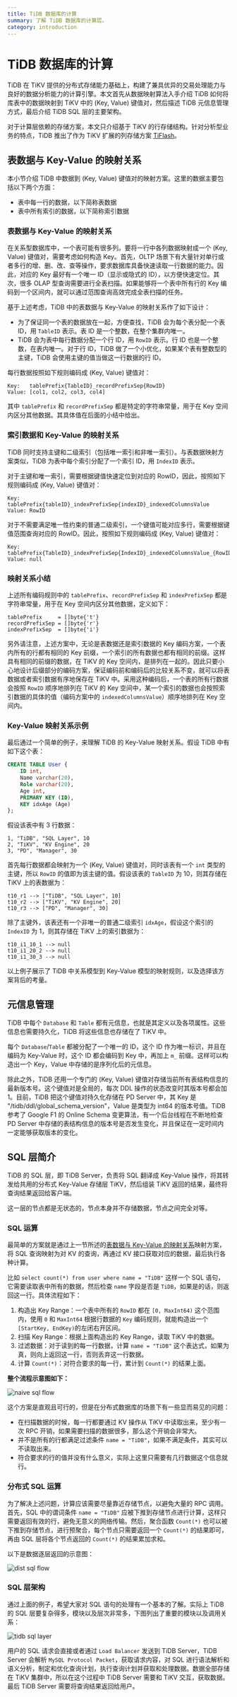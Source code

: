 ```yaml
---
title: TiDB 数据库的计算
summary: 了解 TiDB 数据库的计算层。
category: introduction
---
```


# TiDB 数据库的计算

TiDB 在 TiKV 提供的分布式存储能力基础上，构建了兼具优异的交易处理能力与良好的数据分析能力的计算引擎。本文首先从数据映射算法入手介绍 TiDB 如何将库表中的数据映射到 TiKV 中的 (Key, Value) 键值对，然后描述 TiDB 元信息管理方式，最后介绍 TiDB SQL 层的主要架构。

对于计算层依赖的存储方案，本文只介绍基于 TiKV 的行存储结构。针对分析型业务的特点，TiDB 推出了作为 TiKV 扩展的列存储方案 [TiFlash](/tiflash/tiflash-overview.md)。

## 表数据与 Key-Value 的映射关系

本小节介绍 TiDB 中数据到 (Key, Value) 键值对的映射方案。这里的数据主要包括以下两个方面：

- 表中每一行的数据，以下简称表数据
- 表中所有索引的数据，以下简称索引数据

### 表数据与 Key-Value 的映射关系

在关系型数据库中，一个表可能有很多列。要将一行中各列数据映射成一个 (Key, Value) 键值对，需要考虑如何构造 Key。首先，OLTP 场景下有大量针对单行或者多行的增、删、改、查等操作，要求数据库具备快速读取一行数据的能力。因此，对应的 Key 最好有一个唯一 ID（显示或隐式的 ID），以方便快速定位。其次，很多 OLAP 型查询需要进行全表扫描。如果能够将一个表中所有行的 Key 编码到一个区间内，就可以通过范围查询高效完成全表扫描的任务。

基于上述考虑，TiDB 中的表数据与 Key-Value 的映射关系作了如下设计：

- 为了保证同一个表的数据放在一起，方便查找，TiDB 会为每个表分配一个表 ID，用 `TableID` 表示。表 ID 是一个整数，在整个集群内唯一。
- TiDB 会为表中每行数据分配一个行 ID，用 `RowID` 表示。行 ID 也是一个整数，在表内唯一。对于行 ID，TiDB 做了一个小优化，如果某个表有整数型的主键，TiDB 会使用主键的值当做这一行数据的行 ID。

每行数据按照如下规则编码成 (Key, Value) 键值对：

```
Key:   tablePrefix{TableID}_recordPrefixSep{RowID}
Value: [col1, col2, col3, col4]
```

其中 `tablePrefix` 和 `recordPrefixSep` 都是特定的字符串常量，用于在 Key 空间内区分其他数据。其具体值在后面的小结中给出。

### 索引数据和 Key-Value 的映射关系

TiDB 同时支持主键和二级索引（包括唯一索引和非唯一索引）。与表数据映射方案类似，TiDB 为表中每个索引分配了一个索引 ID，用 `IndexID` 表示。

对于主键和唯一索引，需要根据键值快速定位到对应的 RowID，因此，按照如下规则编码成 (Key, Value) 键值对：

```
Key:   tablePrefix{tableID}_indexPrefixSep{indexID}_indexedColumnsValue
Value: RowID
```

对于不需要满足唯一性约束的普通二级索引，一个键值可能对应多行，需要根据键值范围查询对应的 RowID。因此，按照如下规则编码成 (Key, Value) 键值对：

```
Key:   tablePrefix{TableID}_indexPrefixSep{IndexID}_indexedColumnsValue_{RowID}
Value: null
```

### 映射关系小结

上述所有编码规则中的 `tablePrefix`、`recordPrefixSep` 和 `indexPrefixSep` 都是字符串常量，用于在 Key 空间内区分其他数据，定义如下：

```
tablePrefix     = []byte{'t'}
recordPrefixSep = []byte{'r'}
indexPrefixSep  = []byte{'i'}
```

另外请注意，上述方案中，无论是表数据还是索引数据的 Key 编码方案，一个表内所有的行都有相同的 Key 前缀，一个索引的所有数据也都有相同的前缀。这样具有相同的前缀的数据，在 TiKV 的 Key 空间内，是排列在一起的。因此只要小心地设计后缀部分的编码方案，保证编码前和编码后的比较关系不变，就可以将表数据或者索引数据有序地保存在 TiKV 中。采用这种编码后，一个表的所有行数据会按照 `RowID` 顺序地排列在 TiKV 的 Key 空间中，某一个索引的数据也会按照索引数据的具体的值（编码方案中的 `indexedColumnsValue`）顺序地排列在 Key 空间内。

### Key-Value 映射关系示例

最后通过一个简单的例子，来理解 TiDB 的 Key-Value 映射关系。假设 TiDB 中有如下这个表：

```sql
CREATE TABLE User {
    ID int,
    Name varchar(20),
    Role varchar(20),
    Age int,
    PRIMARY KEY (ID),
    KEY idxAge (Age)
};
```

假设该表中有 3 行数据：

```
1, "TiDB", "SQL Layer", 10
2, "TiKV", "KV Engine", 20
3, "PD", "Manager", 30
```

首先每行数据都会映射为一个 (Key, Value) 键值对，同时该表有一个 `int` 类型的主键，所以 `RowID` 的值即为该主键的值。假设该表的 `TableID` 为 10，则其存储在 TiKV 上的表数据为：

```
t10_r1 --> ["TiDB", "SQL Layer", 10]
t10_r2 --> ["TiKV", "KV Engine", 20]
t10_r3 --> ["PD", "Manager", 30]
```

除了主键外，该表还有一个非唯一的普通二级索引 `idxAge`，假设这个索引的 `IndexID` 为 1，则其存储在 TiKV 上的索引数据为：

```
t10_i1_10_1 --> null
t10_i1_20_2 --> null
t10_i1_30_3 --> null
```

以上例子展示了 TiDB 中关系模型到 Key-Value 模型的映射规则，以及选择该方案背后的考量。

## 元信息管理

TiDB 中每个 `Database` 和 `Table` 都有元信息，也就是其定义以及各项属性。这些信息也需要持久化，TiDB 将这些信息也存储在了 TiKV 中。

每个 `Database`/`Table` 都被分配了一个唯一的 ID，这个 ID 作为唯一标识，并且在编码为 Key-Value 时，这个 ID 都会编码到 Key 中，再加上 `m_` 前缀。这样可以构造出一个 Key，Value 中存储的是序列化后的元信息。

除此之外，TiDB 还用一个专门的 (Key, Value) 键值对存储当前所有表结构信息的最新版本号。这个键值对是全局的，每次 DDL 操作的状态改变时其版本号都会加 1。目前，TiDB 把这个键值对持久化存储在 PD Server 中，其 Key 是 "/tidb/ddl/global_schema_version"，Value 是类型为 int64 的版本号值。TiDB 参考了 Google F1 的 Online Schema 变更算法，有一个后台线程在不断地检查 PD Server 中存储的表结构信息的版本号是否发生变化，并且保证在一定时间内一定能够获取版本的变化。

## SQL 层简介

TiDB 的 SQL 层，即 TiDB Server，负责将 SQL 翻译成 Key-Value 操作，将其转发给共用的分布式 Key-Value 存储层 TiKV，然后组装 TiKV 返回的结果，最终将查询结果返回给客户端。

这一层的节点都是无状态的，节点本身并不存储数据，节点之间完全对等。

### SQL 运算

最简单的方案就是通过上一节所述的[表数据与 Key-Value 的映射关系](#表数据与-key-value-的映射关系)映射方案，将 SQL 查询映射为对 KV 的查询，再通过 KV 接口获取对应的数据，最后执行各种计算。

比如 `select count(*) from user where name = "TiDB"` 这样一个 SQL 语句，它需要读取表中所有的数据，然后检查 `name` 字段是否是 `TiDB`，如果是的话，则返回这一行。具体流程如下：

1. 构造出 Key Range：一个表中所有的 `RowID` 都在 `[0, MaxInt64)` 这个范围内，使用 `0` 和 `MaxInt64` 根据行数据的 `Key` 编码规则，就能构造出一个 `[StartKey, EndKey)`的左闭右开区间。
2. 扫描 Key Range：根据上面构造出的 Key Range，读取 TiKV 中的数据。
3. 过滤数据：对于读到的每一行数据，计算 `name = "TiDB"` 这个表达式，如果为真，则向上返回这一行，否则丢弃这一行数据。
4. 计算 `Count(*)`：对符合要求的每一行，累计到 `Count(*)` 的结果上面。

**整个流程示意图如下：**

![naive sql flow](/media/tidb-computing-native-sql-flow.jpeg)

这个方案是直观且可行的，但是在分布式数据库的场景下有一些显而易见的问题：

- 在扫描数据的时候，每一行都要通过 KV 操作从 TiKV 中读取出来，至少有一次 RPC 开销，如果需要扫描的数据很多，那么这个开销会非常大。
- 并不是所有的行都满足过滤条件 `name = "TiDB"`，如果不满足条件，其实可以不读取出来。
- 符合要求的行的值并没有什么意义，实际上这里只需要有几行数据这个信息就行。

### 分布式 SQL 运算

为了解决上述问题，计算应该需要尽量靠近存储节点，以避免大量的 RPC 调用。首先，SQL 中的谓词条件 `name = "TiDB"` 应被下推到存储节点进行计算，这样只需要返回有效的行，避免无意义的网络传输。然后，聚合函数 `Count(*)` 也可以被下推到存储节点，进行预聚合，每个节点只需要返回一个 `Count(*)` 的结果即可，再由 SQL 层将各个节点返回的 `Count(*)` 的结果累加求和。

以下是数据逐层返回的示意图：

![dist sql flow](/media/tidb-computing-dist-sql-flow.png)

### SQL 层架构

通过上面的例子，希望大家对 SQL 语句的处理有一个基本的了解。实际上 TiDB 的 SQL 层要复杂得多，模块以及层次非常多，下图列出了重要的模块以及调用关系：

![tidb sql layer](/media/tidb-computing-tidb-sql-layer.png)

用户的 SQL 请求会直接或者通过 `Load Balancer` 发送到 TiDB Server，TiDB Server 会解析 `MySQL Protocol Packet`，获取请求内容，对 SQL 进行语法解析和语义分析，制定和优化查询计划，执行查询计划并获取和处理数据。数据全部存储在 TiKV 集群中，所以在这个过程中 TiDB Server 需要和 TiKV 交互，获取数据。最后 TiDB Server 需要将查询结果返回给用户。

